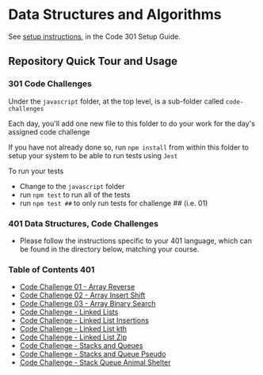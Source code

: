 # Data Structures and Algorithms

See [setup instructions](https://codefellows.github.io/setup-guide/code-301/3-code-challenges), in the Code 301 Setup Guide.

## Repository Quick Tour and Usage

### 301 Code Challenges

Under the `javascript` folder, at the top level, is a sub-folder called `code-challenges`

Each day, you'll add one new file to this folder to do your work for the day's assigned code challenge

If you have not already done so, run `npm install` from within this folder to setup your system to be able to run tests using `Jest`

To run your tests

- Change to the `javascript` folder
- run `npm test` to run all of the tests
- run `npm test ##` to only run tests for challenge ## (i.e. 01)

### 401 Data Structures, Code Challenges

- Please follow the instructions specific to your 401 language, which can be found in the directory below, matching your course.

### Table of Contents 401

- [Code Challenge 01 - Array Reverse](javascript/array-reverse/README.md)
- [Code Challenge 02 - Array Insert Shift](javascript/array-insert-shift/README.md)
- [Code Challenge 03 - Array Binary Search](javascript/array-binary-search/README.md)
- [Code Challenge - Linked Lists](javascript/linked-lists/README.md)
- [Code Challenge - Linked List Insertions](javascript/linked-list-insertions/README.md)
- [Code Challenge - Linked List kth](javascript/linked-list-kth/README.md)
- [Code Challenge - Linked List Zip](javascript/linked-list-zip/README.md)
- [Code Challenge - Stacks and Queues](javascript/stacks-and-queues-class10/README.md)
- [Code Challenge - Stacks and Queue Pseudo](javascript/stacks-queue-pseudo-class11/README.md)
- [Code Challenge - Stack Queue Animal Shelter](javascript/stack-queue-pseudo-class11/README.md)